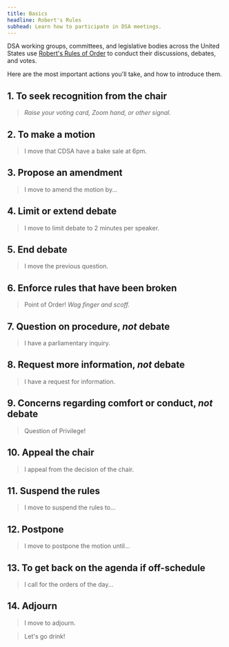 ```yaml
---
title: Basics
headline: Robert's Rules
subhead: Learn how to participate in DSA meetings.
---
```


DSA working groups, committees, and legislative bodies across the United States use [Robert's Rules of Order](https://en.wikipedia.org/wiki/Robert's_Rules_of_Order) to conduct their discussions, debates, and votes. 

Here are the most important actions you'll take, and how to introduce them.

## 1. To seek recognition from the chair
> *Raise your voting card, Zoom hand, or other signal.*

## 2. To make a motion
> I move that CDSA have a bake sale at 6pm.

## 3. Propose an amendment
> I move to amend the motion by...

## 4. Limit or extend debate
> I move to limit debate to 2 minutes per speaker.

## 5. End debate
> I move the previous question.

## 6. Enforce rules that have been broken
> Point of Order! *Wag finger and scoff.*

## 7. Question on procedure, *not* debate
> I have a parliamentary inquiry.

## 8. Request more information, *not* debate
> I have a request for information.

## 9. Concerns regarding comfort or conduct, *not* debate
> Question of Privilege!

## 10. Appeal the chair
> I appeal from the decision of the chair.

## 11. Suspend the rules
> I move to suspend the rules to...

## 12. Postpone
> I move to postpone the motion until...

## 13. To get back on the agenda if off-schedule
> I call for the orders of the day...

## 14. Adjourn
> I move to adjourn.

> Let's go drink!
